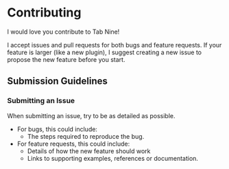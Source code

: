 # Contributing

I would love you contribute to Tab Nine!

I accept issues and pull requests for both bugs and feature requests.
If your feature is larger (like a new plugin), I suggest creating a
new issue to propose the new feature before you start.

## Submission Guidelines

### Submitting an Issue

When submitting an issue, try to be as detailed as possible.

- For bugs, this could include:
  - The steps required to reproduce the bug.
- For feature requests, this could include:
  - Details of how the new feature should work
  - Links to supporting examples, references or documentation.
